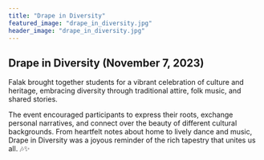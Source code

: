 ```yaml
---
title: "Drape in Diversity"
featured_image: "drape_in_diversity.jpg"
header_image: "drape_in_diversity.jpg"
---
```


## Drape in Diversity (November 7, 2023)

Falak brought together students for a vibrant celebration of culture and heritage, embracing diversity through traditional attire, folk music, and shared stories. 

The event encouraged participants to express their roots, exchange personal narratives, and connect over the beauty of different cultural backgrounds. 
From heartfelt notes about home to lively dance and music, Drape in Diversity was a joyous reminder of the rich tapestry that unites us all. 🎶✨
